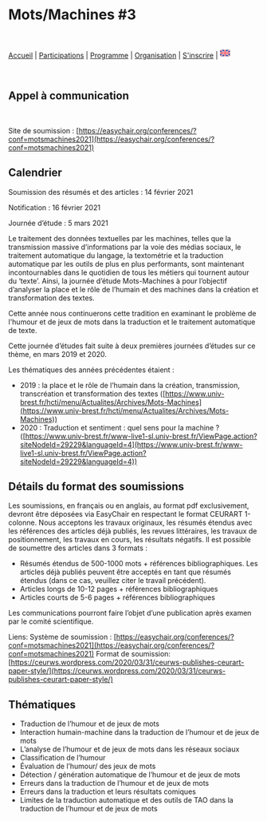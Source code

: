 # Mots/Machines #3
<br>

[Accueil](https://motsmachines.github.io/2021/accueil) | [Participations](https://motsmachines.github.io/2021/participations) | [Programme](https://motsmachines.github.io/2021/programme) | [Organisation](https://motsmachines.github.io/2021/organisation) | [S'inscrire](https://motsmachines.github.io/2021/inscrire) | [<img src="EN.png" width="20">](https://motsmachines.github.io/2021)


<br>

## Appel à communication

<br>

Site de soumission : [https://easychair.org/conferences/?conf=motsmachines2021](https://easychair.org/conferences/?conf=motsmachines2021)

## Calendrier

Soumission des résumés et des articles : 14 février 2021

Notification : 16 février 2021

Journée d’étude : 5 mars 2021

Le traitement des données textuelles par les machines, telles que la transmission massive d’informations par la voie des médias sociaux, le traitement automatique du langage, la textométrie et la traduction automatique par les outils de plus en plus performants, sont maintenant incontournables dans le quotidien de tous les métiers qui tournent autour du ‘texte’. Ainsi, la journée d’étude Mots-Machines à pour l’objectif d’analyser la place et le rôle de l’humain et des machines dans la création et transformation des textes.

Cette année nous continuerons cette tradition en examinant le problème de l'humour et de jeux de mots dans la traduction et le traitement automatique de texte.

Cette journée d’études fait suite à deux premières journées d’études sur ce thème, en mars 2019 et 2020.

Les thématiques des années précédentes étaient :

* 2019 : la place et le rôle de l’humain dans la création, transmission, transcréation et transformation des textes ([https://www.univ-brest.fr/hcti/menu/Actualites/Archives/Mots-Machines](https://www.univ-brest.fr/hcti/menu/Actualites/Archives/Mots-Machines))
* 2020 : Traduction et sentiment : quel sens pour la machine ? ([https://www.univ-brest.fr/www-live1-sl.univ-brest.fr/ViewPage.action?siteNodeId=29229&languageId=4](https://www.univ-brest.fr/www-live1-sl.univ-brest.fr/ViewPage.action?siteNodeId=29229&languageId=4))

## Détails du format des soumissions

Les soumissions, en français ou en anglais, au format pdf exclusivement, devront être déposées via  EasyChair  en respectant le format  CEURART 1-colonne.
Nous acceptons les travaux originaux, les résumés étendus avec les références des articles déjà publiés, les revues littéraires, les travaux de positionnement, les travaux en cours, les résultats négatifs. Il est possible de soumettre des articles dans 3 formats :

- Résumés étendus de 500-1000 mots + références bibliographiques. Les articles déjà publiés peuvent être acceptés en tant que résumés étendus (dans ce cas, veuillez citer le travail précédent).
- Articles longs  de 10-12 pages + références bibliographiques
- Articles courts de 5-6 pages + références bibliographiques

Les communications pourront faire l’objet d’une publication après examen par le comité scientifique.

Liens:
Système de soumission : [https://easychair.org/conferences/?conf=motsmachines2021](https://easychair.org/conferences/?conf=motsmachines2021)
Format de soumission: [https://ceurws.wordpress.com/2020/03/31/ceurws-publishes-ceurart-paper-style/](https://ceurws.wordpress.com/2020/03/31/ceurws-publishes-ceurart-paper-style/)

## Thématiques
* Traduction de l’humour et de jeux de mots
* Interaction humain-machine dans la traduction de l’humour et de jeux de mots
* L’analyse de l’humour et de jeux de mots dans les réseaux sociaux
* Classification de l’humour
* Évaluation de l’humour/ des jeux de mots
* Détection / génération automatique de l’humour et de jeux de mots
* Erreurs dans la traduction de l’humour et de  jeux de mots
* Erreurs dans la traduction et leurs résultats comiques
* Limites  de la traduction automatique et des outils de TAO dans la traduction de l’humour et de  jeux de mots
